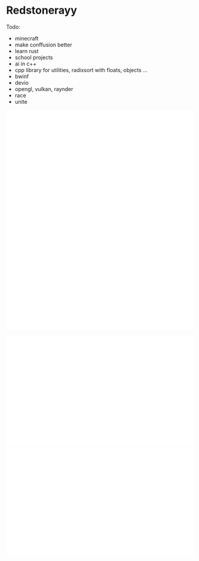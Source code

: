 # Redstonerayy

Todo:
- minecraft
- make conffusion better
- learn rust
- school projects
- ai in c++
- cpp library for utilities, radixsort with floats, objects ...
- bwinf
- devio
- opengl, vulkan, raynder
- race
- unite

![](https://raw.githubusercontent.com/Redstonerayy/github-stats/master/generated/overview.svg#gh-dark-mode-only)
![](https://raw.githubusercontent.com/Redstonerayy/github-stats/master/generated/overview.svg#gh-light-mode-only)

![](https://raw.githubusercontent.com/Redstonerayy/github-stats/master/generated/languages.svg#gh-dark-mode-only)
![](https://raw.githubusercontent.com/Redstonerayy/github-stats/master/generated/languages.svg#gh-light-mode-only)
